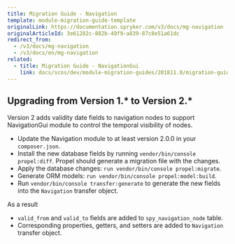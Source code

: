 ```yaml
---
title: Migration Guide - Navigation
template: module-migration-guide-template
originalLink: https://documentation.spryker.com/v3/docs/mg-navigation
originalArticleId: 3e61282c-882b-49f9-a839-87c8e51a61dc
redirect_from:
  - /v3/docs/mg-navigation
  - /v3/docs/en/mg-navigation
related:
  - title: Migration Guide - NavigationGui
    link: docs/scos/dev/module-migration-guides/201811.0/migration-guide-navigationgui.html
---
```


## Upgrading from Version 1.* to Version 2.*

Version 2 adds validity date fields to navigation nodes to support NavigationGui module to control the temporal visibility of nodes.

* Update the Navigation module to at least  version 2.0.0 in your `composer.json`.
* Install the new database fields by running `vendor/bin/console propel:diff`. Propel should generate a migration file with the changes.
* Apply the database changes: `run vendor/bin/console propel:migrate`.
* Generate ORM models: `run vendor/bin/console propel:model:build`.
* Run `vendor/bin/console transfer:generate` to generate the new fields into the `Navigation` transfer object.

As a result

* `valid_from` and `valid_to` fields are added to `spy_navigation_node` table.
* Corresponding properties, getters, and setters are added to `Navigation` transfer object.

<!-- Last review date: Sep 21, 2017 by Karoly Gerner -->
